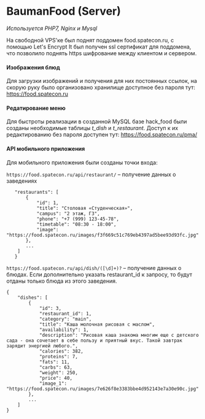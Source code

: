 # BaumanFood (Server)

_Используется PHP7, Nginx и Mysql_

На свободной VPS'ке был поднят поддомен food.spatecon.ru, с помощью Let's Encrypt It был получен ssl сертификат для поддомена, что позволило поднять https шифрование между клиентом и сервером.


#### Изображения блюд
Для загрузки изображений и получения для них постоянных ссылок, на скорую руку было организовано хранилище доступное без пароля тут: https://food.spatecon.ru

#### Редатирование меню
Для быстроты реализации в созданной MySQL базе hack_food были созданы необходимые таблицы _t_dish_ и _t_restaurant_. Доступ к их редактированию без пароля доступен тут: https://food.spatecon.ru/pma/

#### API мобильного приложения
Для мобильного приложения были созданы точки входа:


`https://food.spatecon.ru/api/restaurant/` – получение данных о заведениях
```{
   "restaurants": [
	   {
		   "id": 1,
		   "title": "Столовая «Студенческая»",
		   "campus": "2 этаж, ГЗ",
		   "phone": "+7 (999) 123-45-78",
		   "timetable": "08:30 - 18:00",
		   "image": "https://food.spatecon.ru/images/f3f669c51c769eb4397ad5bee93d93fc.jpg"
	   },
	   ...
    ]
   }
```

`https://food.spatecon.ru/api/dish/([\d]+)?` – получение данных о блюдах. Если дополнительно указать restaurant_id к запросу, то будут отданы только блюда из этого заведения.
```
{
	"dishes": [
		{
			"id": 3,
			"restaurant_id": 1,
			"category": "main",
			"title": "Каша молочная рисовая с маслом",
			"availability": 1,
			"description": "Рисовая каша знакома многим еще с детского  сада - она сочетает в себе пользу и приятный вкус. Такой завтрак зарядит энергией любого.",
			"calories": 382,
			"proteins": 7,
			"fats": 11,
			"carbs": 63,
			"weight": 250,
			"price": 40,
			"image_1": "https://food.spatecon.ru/images/7e626f8e3383bbe4d952143e7a30e90c.jpg"
		},
		...
	]
}
```
